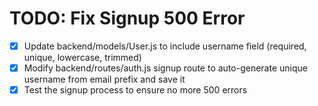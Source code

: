 # TODO: Fix Signup 500 Error

- [x] Update backend/models/User.js to include username field (required, unique, lowercase, trimmed)
- [x] Modify backend/routes/auth.js signup route to auto-generate unique username from email prefix and save it
- [x] Test the signup process to ensure no more 500 errors

